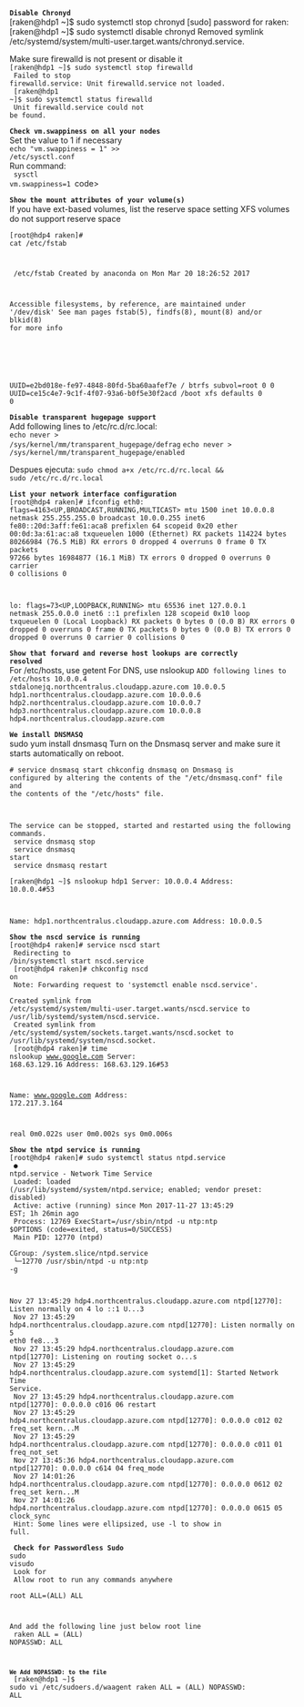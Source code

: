 
<code><b>Disable Chronyd</b></code><br>
[raken@hdp1 ~]$ sudo systemctl stop chronyd
[sudo] password for raken: 
[raken@hdp1 ~]$ sudo systemctl disable chronyd
Removed symlink /etc/systemd/system/multi-user.target.wants/chronyd.service.

Make sure firewalld is not present or disable it<br>
<code>[raken@hdp1 ~]$ sudo systemctl stop firewalld<br>
Failed to stop firewalld.service: Unit firewalld.service not loaded.<br>
[raken@hdp1 ~]$ sudo systemctl status firewalld<br>
Unit firewalld.service could not be found.</code>


<code><b>Check vm.swappiness on all your nodes</b></code><br>
Set the value to 1 if necessary<br>
	<code>echo "vm.swappiness = 1" >> /etc/sysctl.conf</code><br>
Run command:<br>
<code> sysctl vm.swappiness=1 </code>code>

<code><b>Show the mount attributes of your volume(s)</b></code><br>
If you have ext-based volumes, list the reserve space setting
XFS volumes do not support reserve space<br>
<code><br>[root@hdp4 raken]# cat /etc/fstab</code><br>
#
<code> /etc/fstab
 Created by anaconda on Mon Mar 20 18:26:52 2017

 Accessible filesystems, by reference, are maintained under '/dev/disk'
 See man pages fstab(5), findfs(8), mount(8) and/or blkid(8) for more info
#
UUID=e2bd018e-fe97-4848-80fd-5ba60aafef7e /                       btrfs   subvol=root     0 0
UUID=ce15c4e7-9c1f-4f07-93a6-b0f5e30f2acd /boot                   xfs     defaults        0 0</code>


<code><b>Disable transparent hugepage support</b></code><br>
Add following lines to /etc/rc.d/rc.local:<br>
<code>echo never > /sys/kernel/mm/transparent_hugepage/defrag</code>
<code>echo never > /sys/kernel/mm/transparent_hugepage/enabled</code>

Despues ejecuta:
<code>sudo chmod a+x /etc/rc.d/rc.local && sudo /etc/rc.d/rc.local</code>


<code><b>List your network interface configuration</b></code><br>
<code>[root@hdp4 raken]# ifconfig
eth0: flags=4163<UP,BROADCAST,RUNNING,MULTICAST>  mtu 1500
        inet 10.0.0.8  netmask 255.255.255.0  broadcast 10.0.0.255
        inet6 fe80::20d:3aff:fe61:aca8  prefixlen 64  scopeid 0x20<link>
        ether 00:0d:3a:61:ac:a8  txqueuelen 1000  (Ethernet)
        RX packets 114224  bytes 80266984 (76.5 MiB)
        RX errors 0  dropped 4  overruns 0  frame 0
        TX packets 97266  bytes 16984877 (16.1 MiB)
        TX errors 0  dropped 0 overruns 0  carrier 0  collisions 0

lo: flags=73<UP,LOOPBACK,RUNNING>  mtu 65536
        inet 127.0.0.1  netmask 255.0.0.0
        inet6 ::1  prefixlen 128  scopeid 0x10<host>
        loop  txqueuelen 0  (Local Loopback)
        RX packets 0  bytes 0 (0.0 B)
        RX errors 0  dropped 0  overruns 0  frame 0
        TX packets 0  bytes 0 (0.0 B)
        TX errors 0  dropped 0 overruns 0  carrier 0  collisions 0</code>


<code><b>Show that forward and reverse host lookups are correctly resolved</b></code><br>
For /etc/hosts, use getent
For DNS, use nslookup
<code>ADD following lines to /etc/hosts
10.0.0.4 stdalonejq.northcentralus.cloudapp.azure.com
10.0.0.5 hdp1.northcentralus.cloudapp.azure.com
10.0.0.6 hdp2.northcentralus.cloudapp.azure.com
10.0.0.7 hdp3.northcentralus.cloudapp.azure.com
10.0.0.8 hdp4.northcentralus.cloudapp.azure.com</code>

<code><b>We install DNSMASQ</b></code><br>
 sudo yum install dnsmasq
Turn on the Dnsmasq server and make sure it starts automatically on reboot.</code>

<code># service dnsmasq start
 chkconfig dnsmasq on
Dnsmasq is configured by altering the contents of the "/etc/dnsmasq.conf" file and the contents of the "/etc/hosts" file.

The service can be stopped, started and restarted using the following commands.</code><br>
<code>
 service dnsmasq stop<br>
 service dnsmasq start<br>
 service dnsmasq restart<br></code>


<code>[raken@hdp1 ~]$ nslookup hdp1
Server:   10.0.0.4
Address:  10.0.0.4#53

Name: hdp1.northcentralus.cloudapp.azure.com
Address: 10.0.0.5
</code>


<code><b>Show the nscd service is running</b></code><br>
<code>[root@hdp4 raken]# service nscd start<br>
Redirecting to /bin/systemctl start  nscd.service<br>
[root@hdp4 raken]# chkconfig nscd on<br>
Note: Forwarding request to 'systemctl enable nscd.service'.<br>
Created symlink from /etc/systemd/system/multi-user.target.wants/nscd.service to /usr/lib/systemd/system/nscd.service.<br>
Created symlink from /etc/systemd/system/sockets.target.wants/nscd.socket to /usr/lib/systemd/system/nscd.socket.<br>
[root@hdp4 raken]# time nslookup www.google.com
Server:   168.63.129.16
Address:  168.63.129.16#53

Name: www.google.com
Address: 172.217.3.164

real  0m0.022s
user  0m0.002s
sys 0m0.006s</code>

<code><b>Show the ntpd service is running</b></code><br>
<code>[root@hdp4 raken]# sudo systemctl status ntpd.service<br>
● ntpd.service - Network Time Service<br>
   Loaded: loaded (/usr/lib/systemd/system/ntpd.service; enabled; vendor preset: disabled)<br>
   Active: active (running) since Mon 2017-11-27 13:45:29 EST; 1h 26min ago<br>
  Process: 12769 ExecStart=/usr/sbin/ntpd -u ntp:ntp $OPTIONS (code=exited, status=0/SUCCESS)<br>
 Main PID: 12770 (ntpd)<br>
   CGroup: /system.slice/ntpd.service<br>
           └─12770 /usr/sbin/ntpd -u ntp:ntp -g<br>

Nov 27 13:45:29 hdp4.northcentralus.cloudapp.azure.com ntpd[12770]: Listen normally on 4 lo ::1 U...3<br>
Nov 27 13:45:29 hdp4.northcentralus.cloudapp.azure.com ntpd[12770]: Listen normally on 5 eth0 fe8...3<br>
Nov 27 13:45:29 hdp4.northcentralus.cloudapp.azure.com ntpd[12770]: Listening on routing socket o...s<br>
Nov 27 13:45:29 hdp4.northcentralus.cloudapp.azure.com systemd[1]: Started Network Time Service.<br>
Nov 27 13:45:29 hdp4.northcentralus.cloudapp.azure.com ntpd[12770]: 0.0.0.0 c016 06 restart<br>
Nov 27 13:45:29 hdp4.northcentralus.cloudapp.azure.com ntpd[12770]: 0.0.0.0 c012 02 freq_set kern...M<br>
Nov 27 13:45:29 hdp4.northcentralus.cloudapp.azure.com ntpd[12770]: 0.0.0.0 c011 01 freq_not_set<br>
Nov 27 13:45:36 hdp4.northcentralus.cloudapp.azure.com ntpd[12770]: 0.0.0.0 c614 04 freq_mode<br>
Nov 27 14:01:26 hdp4.northcentralus.cloudapp.azure.com ntpd[12770]: 0.0.0.0 0612 02 freq_set kern...M<br>
Nov 27 14:01:26 hdp4.northcentralus.cloudapp.azure.com ntpd[12770]: 0.0.0.0 0615 05 clock_sync<br>
Hint: Some lines were ellipsized, use -l to show in full.</code>


<code><b> Check for Passwordless Sudo</b></code><br>
<code>sudo visudo<br>
Look for <br>
 Allow root to run any commands anywhere<br>
root    ALL=(ALL)       ALL<br>

And add the following line just below root line<br>
raken ALL = (ALL) NOPASSWD: ALL<br>

<code><b>We Add NOPASSWD: to the file</b></code><br>
[raken@hdp1 ~]$ sudo vi /etc/sudoers.d/waagent
raken ALL = (ALL) NOPASSWD: ALL</code>






